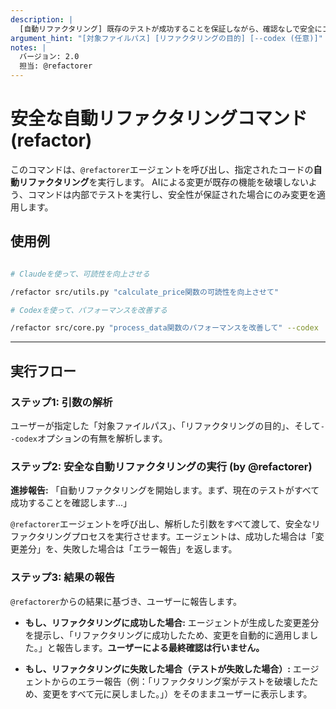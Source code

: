 ```yaml
---
description: |
  [自動リファクタリング] 既存のテストが成功することを保証しながら、確認なしで安全にコードをリファクタリングします。
argument_hint: "[対象ファイルパス] [リファクタリングの目的] [--codex (任意)]"
notes: |
  バージョン: 2.0
  担当: @refactorer
---
```

# 安全な自動リファクタリングコマンド (refactor)

このコマンドは、`@refactorer`エージェントを呼び出し、指定されたコードの**自動リファクタリング**を実行します。
AIによる変更が既存の機能を破壊しないよう、コマンドは内部でテストを実行し、安全性が保証された場合にのみ変更を適用します。

## 使用例

```bash

# Claudeを使って、可読性を向上させる

/refactor src/utils.py "calculate_price関数の可読性を向上させて"

# Codexを使って、パフォーマンスを改善する

/refactor src/core.py "process_data関数のパフォーマンスを改善して" --codex
```

---

## 実行フロー

### ステップ1: 引数の解析

ユーザーが指定した「対象ファイルパス」、「リファクタリングの目的」、そして`--codex`オプションの有無を解析します。

### ステップ2: 安全な自動リファクタリングの実行 (by @refactorer)

**進捗報告:**
「自動リファクタリングを開始します。まず、現在のテストがすべて成功することを確認します...」

`@refactorer`エージェントを呼び出し、解析した引数をすべて渡して、安全なリファクタリングプロセスを実行させます。エージェントは、成功した場合は「変更差分」を、失敗した場合は「エラー報告」を返します。

### ステップ3: 結果の報告

`@refactorer`からの結果に基づき、ユーザーに報告します。

- **もし、リファクタリングに成功した場合:**
  エージェントが生成した変更差分を提示し、「リファクタリングに成功したため、変更を自動的に適用しました。」と報告します。**ユーザーによる最終確認は行いません。**

- **もし、リファクタリングに失敗した場合（テストが失敗した場合）:**
  エージェントからのエラー報告（例：「リファクタリング案がテストを破壊したため、変更をすべて元に戻しました。」）をそのままユーザーに表示します。
